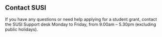 ##  Contact SUSI

If you have any questions or need help applying for a student grant, contact
the SUSI Support desk Monday to Friday, from 9.00am – 5.30pm (excluding public
holidays).

